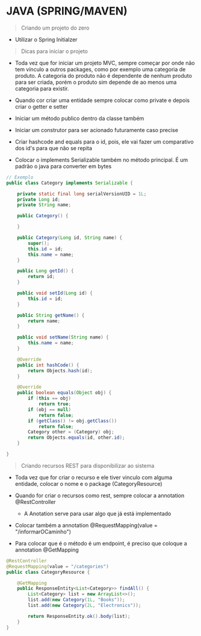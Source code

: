 # JAVA (SPRING/MAVEN)

> Criando um projeto do zero

- Utilizar o Spring Initialzer

> Dicas para iniciar o projeto

- Toda vez que for iniciar um projeto MVC, sempre começar por onde não tem vínculo a outros packages, como por exemplo uma categoria de produto. A categoria do produto não é dependente de nenhum produto para ser criada, porém o produto sim depende de ao menos uma categoria para existir.

- Quando cor criar uma entidade sempre colocar como private e depois criar o getter e setter

- Iniciar um método publico dentro da classe também

- Iniciar um construtor para ser acionado futuramente caso precise

- Criar hashcode and equals para o id, pois, ele vai fazer um comparativo dos id's para que não se repita

- Colocar o implements Serializable também no método principal. É um padrão o java para converter em bytes

```java
// Exemplo
public class Category implements Serializable {

	private static final long serialVersionUID = 1L;
	private Long id;
	private String name;

	public Category() {

	}

	public Category(Long id, String name) {
		super();
		this.id = id;
		this.name = name;
	}

	public Long getId() {
		return id;
	}

	public void setId(Long id) {
		this.id = id;
	}

	public String getName() {
		return name;
	}

	public void setName(String name) {
		this.name = name;
	}

	@Override
	public int hashCode() {
		return Objects.hash(id);
	}

	@Override
	public boolean equals(Object obj) {
		if (this == obj)
			return true;
		if (obj == null)
			return false;
		if (getClass() != obj.getClass())
			return false;
		Category other = (Category) obj;
		return Objects.equals(id, other.id);
	}

}
```

> Criando recursos REST para disponibilizar ao sistema

- Toda vez que for criar o recurso e ele tiver vinculo com alguma entidade, colocar o nome e o package (CategoryResource)

- Quando for criar o recursos como rest, sempre colocar a annotation @RestController
	- A Anotation serve para usar algo que já está implementado
	
- Colocar também a annotation @RequestMapping(value = "/informarOCaminho")

- Para colocar que é o método é um endpoint, é preciso que coloque a annotation @GetMapping

```java
@RestController
@RequestMapping(value = "/categories")
public class CategoryResource {

	@GetMapping
	public ResponseEntity<List<Category>> findAll() {
		List<Category> list = new ArrayList<>();
		list.add(new Category(1L, "Books"));
		list.add(new Category(2L, "Electronics"));

		return ResponseEntity.ok().body(list);
	}
}
```

